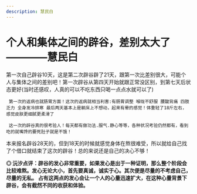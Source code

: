 ```yaml
---
description: 慧民白
---
```


# 个人和集体之间的辟谷，差别太大了————慧民白

第一次自己辟谷10天，这是第二次辟谷辟了21天，跟第一次比差别很大，可能个人与集体之间的差别吧！第一次辟谷从第四天开始就跟正常没区别，到第七天后状态更好\(当时还感叹，人真的可以不吃东西只喝一点点水就可以了\)

     第一次的返病也就肠胃方面！这次的返病就相当利害:有肠胃调整 喉咙不舒服 腰酸背痛 四肢乏力 全身发冷排寒 最后两天基本上是躺床上不想动，起来有晕的感觉！体重轻了18斤左右，感觉皮肤更细腻更柔滑了

     这一次的辟谷真的很考验人！每天都有做功法.服气.静心等等，各种状况考验仍然都有，看到吃的就嘴馋的要死肚子就是不饿！

本来报名辟谷28天的，但到18天的时候就感觉身体在熬很难受，所以就给自己找了个借口就结束了这次的辟谷！总的来说还是自己的决心不够！

**◎ 沅汐点评：辟谷的发心非常重要，如果发心是出于一种证明，那么整个阶段会比较难熬。发心无论大小，首先要真诚，诚实于心。其次便是尽量的不考虑自己，尽量的无私。 占有这两点的发心会让一个人的心量迅速扩大，在这种心量背景下辟谷，会有截然不同的收获和体验。**

